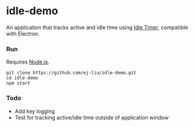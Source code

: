 # idle-demo
An application that tracks active and idle time using [Idle Timer](https://github.com/thorst/jquery-idletimer), compatible with Electron. 
### Run
Requires [Node.js](https://nodejs.org/en/).
````
git clone https://github.com/ej-liu/idle-demo.git  
cd idle-demo  
npm start
````
### Todo
* Add key logging
* Test for tracking active/idle time outside of application window
